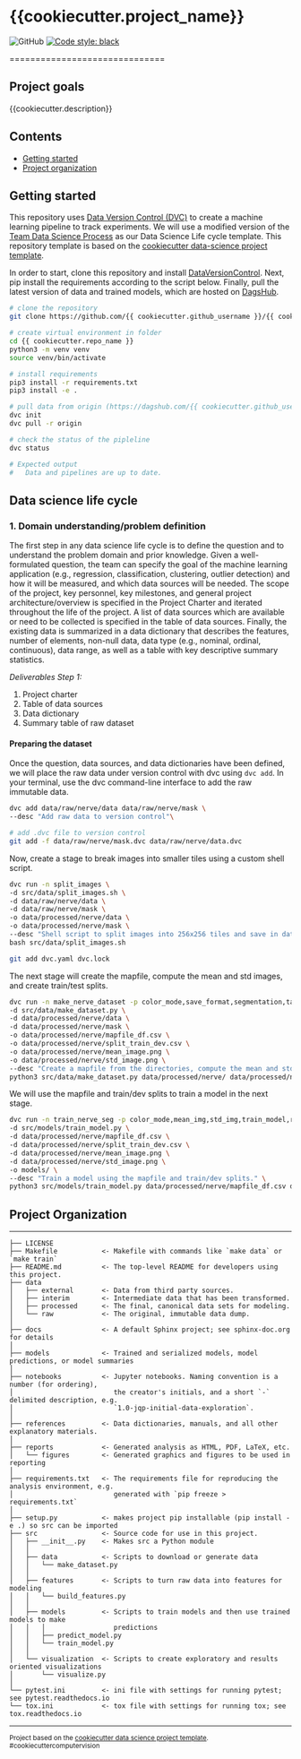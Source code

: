 # {{cookiecutter.project_name}}
![GitHub](https://img.shields.io/github/license/{{cookiecutter.github_username}}/{{cookiecutter.repo_name}})
[![Code style: black](https://img.shields.io/badge/code%20style-black-000000.svg)](https://github.com/psf/black)
<!---
Add Zenodo DOI after first release
[![DOI](https://zenodo.org/badge/123456789.svg)](https://zenodo.org/badge/latestdoi/123456789)
--->

==============================

## Project goals
{{cookiecutter.description}}

## Contents
* [Getting started](#getting-started)
* [Project organization](#-project-organization)

## Getting started

This repository uses [Data Version Control (DVC)](https://dvc.org/) to create a
machine learning pipeline to track experiments. We will use a modified version
of the [Team Data Science Process](https://docs.microsoft.com/en-us/azure/machine-learning/team-data-science-process/overview)
as our Data Science Life cycle template. This repository template is based on the
[cookiecutter data-science project template](https://drivendata.github.io/cookiecutter-data-science).

In order to start, clone this repository and install [DataVersionControl](https://dvc.org/).
Next, pip install the requirements according to the script below. Finally, pull
the latest version of data and trained models, which are hosted on
[DagsHub](https://dagshub.com/{{cookiecutter.github_username}}/{{cookiecutter.repo_name}}).

```bash
# clone the repository
git clone https://github.com/{{ cookiecutter.github_username }}/{{ cookiecutter.repo_name }}.git

# create virtual environment in folder
cd {{ cookiecutter.repo_name }}
python3 -m venv venv
source venv/bin/activate

# install requirements
pip3 install -r requirements.txt
pip3 install -e .

# pull data from origin (https://dagshub.com/{{ cookiecutter.github_username }}/{{ cookiecutter.repo_name }})
dvc init
dvc pull -r origin

# check the status of the pipleline
dvc status

# Expected output
#   Data and pipelines are up to date.
```

## Data science life cycle

### 1. Domain understanding/problem definition

The first step in any data science life cycle is to define the question and to understand the problem domain and prior
knowledge. Given a well-formulated question, the team can specify the goal of the machine learning application (e.g.,
regression, classification, clustering, outlier detection) and how it will be measured, and which data sources will be
needed. The scope of the project, key personnel, key milestones, and general project architecture/overview is specified
in the Project Charter and iterated throughout the life of the project. A list of data sources which are available or
need to be collected is specified in the table of data sources. Finally, the existing data is summarized in a data
dictionary that describes the features, number of elements, non-null data, data type (e.g., nominal, ordinal,
continuous), data range, as well as a table with key descriptive summary statistics.

*Deliverables Step 1:*
1. Project charter
2. Table of data sources
3. Data dictionary
4. Summary table of raw dataset

#### Preparing the dataset

Once the question, data sources, and data dictionaries have been defined,
we will place the raw data under version control with dvc using ```dvc add```.
In your terminal, use the dvc command-line interface to add the raw 
immutable data.

``` bash
dvc add data/raw/nerve/data data/raw/nerve/mask \ 
--desc "Add raw data to version control"\

# add .dvc file to version control 
git add -f data/raw/nerve/mask.dvc data/raw/nerve/data.dvc
```

Now, create a stage to break images into smaller tiles using a custom shell script.
``` bash
dvc run -n split_images \
-d src/data/split_images.sh \
-d data/raw/nerve/data \
-d data/raw/nerve/mask \
-o data/processed/nerve/data \
-o data/processed/nerve/mask \
--desc "Shell script to split images into 256x256 tiles and save in data/processed/"\
bash src/data/split_images.sh

git add dvc.yaml dvc.lock
```

The next stage will create the mapfile, compute the mean and std images, and create train/test splits.
``` bash
dvc run -n make_nerve_dataset -p color_mode,save_format,segmentation,target_size \
-d src/data/make_dataset.py \
-d data/processed/nerve/data \
-d data/processed/nerve/mask \
-o data/processed/nerve/mapfile_df.csv \
-o data/processed/nerve/split_train_dev.csv \
-o data/processed/nerve/mean_image.png \
-o data/processed/nerve/std_image.png \
--desc "Create a mapfile from the directories, compute the mean and std image, and split into train/dev/test sets." \
python3 src/data/make_dataset.py data/processed/nerve/ data/processed/nerve/ mapfile_df.csv -p params.yaml --force
```

We will use the mapfile and train/dev splits to train a model in the next stage.
``` bash
dvc run -n train_nerve_seg -p color_mode,mean_img,std_img,train_model,random_seed,segmentation,target_size,n_classes \
-d src/models/train_model.py \
-d data/processed/nerve/mapfile_df.csv \
-d data/processed/nerve/split_train_dev.csv \
-d data/processed/nerve/mean_image.png \
-d data/processed/nerve/std_image.png \
-o models/ \
--desc "Train a model using the mapfile and train/dev splits." \
python3 src/models/train_model.py data/processed/nerve/mapfile_df.csv data/processed/nerve/split_train_dev.csv -p params.yaml --model-name nerve_seg
```

## Project Organization
------------

    ├── LICENSE
    ├── Makefile           <- Makefile with commands like `make data` or `make train`
    ├── README.md          <- The top-level README for developers using this project.
    ├── data
    │   ├── external       <- Data from third party sources.
    │   ├── interim        <- Intermediate data that has been transformed.
    │   ├── processed      <- The final, canonical data sets for modeling.
    │   └── raw            <- The original, immutable data dump.
    │
    ├── docs               <- A default Sphinx project; see sphinx-doc.org for details
    │
    ├── models             <- Trained and serialized models, model predictions, or model summaries
    │
    ├── notebooks          <- Jupyter notebooks. Naming convention is a number (for ordering),
    │                         the creator's initials, and a short `-` delimited description, e.g.
    │                         `1.0-jqp-initial-data-exploration`.
    │
    ├── references         <- Data dictionaries, manuals, and all other explanatory materials.
    │
    ├── reports            <- Generated analysis as HTML, PDF, LaTeX, etc.
    │   └── figures        <- Generated graphics and figures to be used in reporting
    │
    ├── requirements.txt   <- The requirements file for reproducing the analysis environment, e.g.
    │                         generated with `pip freeze > requirements.txt`
    │
    ├── setup.py           <- makes project pip installable (pip install -e .) so src can be imported
    ├── src                <- Source code for use in this project.
    │   ├── __init__.py    <- Makes src a Python module
    │   │
    │   ├── data           <- Scripts to download or generate data
    │   │   └── make_dataset.py
    │   │
    │   ├── features       <- Scripts to turn raw data into features for modeling
    │   │   └── build_features.py
    │   │
    │   ├── models         <- Scripts to train models and then use trained models to make
    │   │   │                 predictions
    │   │   ├── predict_model.py
    │   │   └── train_model.py
    │   │
    │   └── visualization  <- Scripts to create exploratory and results oriented visualizations
    │       └── visualize.py
    │
    └── pytest.ini         <- ini file with settings for running pytest; see pytest.readthedocs.io
    └── tox.ini            <- tox file with settings for running tox; see tox.readthedocs.io


--------

<p><small>Project based on the <a target="_blank" href="https://drivendata.github.io/cookiecutter-data-science/">cookiecutter data science project template</a>. #cookiecuttercomputervision</small></p>
